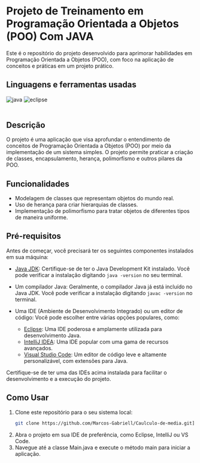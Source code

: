 # Projeto de Treinamento em Programação Orientada a Objetos (POO) Com JAVA

Este é o repositório do projeto desenvolvido para aprimorar habilidades em Programação Orientada a Objetos (POO), com foco na aplicação de conceitos e práticas em um projeto prático.

## Linguagens e ferramentas  usadas
<div >
      <img align="center" alt="java" src="https://img.shields.io/badge/Java-ED8B00?style=for-the-badge&logo=java&logoColor=white">
      <img align="center" alt="eclipse" src="https://img.shields.io/badge/Eclipse-2C2255?style=for-the-badge&logo=eclipse&logoColor=white">
</div><br>

## Descrição

O projeto é uma aplicação que visa aprofundar o entendimento de conceitos de Programação Orientada a Objetos (POO) por meio da implementação de um sistema simples. O projeto permite praticar a criação de classes, encapsulamento, herança, polimorfismo e outros pilares da POO.

## Funcionalidades

- Modelagem de classes que representam objetos do mundo real.
- Uso de herança para criar hierarquias de classes.
- Implementação de polimorfismo para tratar objetos de diferentes tipos de maneira uniforme.

## Pré-requisitos

Antes de começar, você precisará ter os seguintes componentes instalados em sua máquina:

- [Java JDK](https://www.oracle.com/java/technologies/javase-downloads.html): Certifique-se de ter o Java Development Kit instalado. Você pode verificar a instalação digitando `java -version` no seu terminal.
- Um compilador Java: Geralmente, o compilador Java já está incluído no Java JDK. Você pode verificar a instalação digitando `javac -version` no terminal.
- Uma IDE (Ambiente de Desenvolvimento Integrado) ou um editor de código: Você pode escolher entre várias opções populares, como:

  - [Eclipse](https://www.eclipse.org/downloads/): Uma IDE poderosa e amplamente utilizada para desenvolvimento Java.
  - [IntelliJ IDEA](https://www.jetbrains.com/idea/download/): Uma IDE popular com uma gama de recursos avançados.
  - [Visual Studio Code](https://code.visualstudio.com/download): Um editor de código leve e altamente personalizável, com extensões para Java.

Certifique-se de ter uma das IDEs acima instalada para facilitar o desenvolvimento e a execução do projeto.

## Como Usar

1. Clone este repositório para o seu sistema local:
   ```sh
   git clone https://github.com/Marcos-Gabriell/Caulculo-de-media.git](https://github.com/Marcos-Gabriell/treinando-poo.git

2. Abra o projeto em sua IDE de preferência, como Eclipse, IntelliJ ou VS Code.
3. Navegue até a classe Main.java e execute o método main para iniciar a aplicação.

